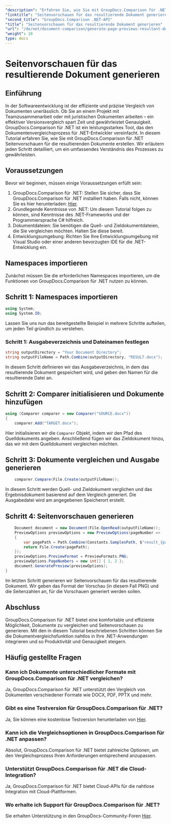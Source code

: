 ```yaml
---
"description": "Erfahren Sie, wie Sie mit GroupDocs.Comparison für .NET Dokumentvorschauen generieren. Vergleichen Sie Dokumente effizient und präzise."
"linktitle": "Seitenvorschauen für das resultierende Dokument generieren"
"second_title": "GroupDocs.Comparison .NET-API"
"title": "Seitenvorschauen für das resultierende Dokument generieren"
"url": "/de/net/document-comparison/generate-page-previews-resultant-document/"
"weight": 10
type: docs
---
```

# Seitenvorschauen für das resultierende Dokument generieren

## Einführung
In der Softwareentwicklung ist der effiziente und präzise Vergleich von Dokumenten unerlässlich. Ob Sie an einem Projekt mit Teamzusammenarbeit oder mit juristischen Dokumenten arbeiten – ein effektiver Versionsvergleich spart Zeit und gewährleistet Genauigkeit. GroupDocs.Comparison für .NET ist ein leistungsstarkes Tool, das den Dokumentenvergleichsprozess für .NET-Entwickler vereinfacht. In diesem Tutorial erfahren Sie, wie Sie mit GroupDocs.Comparison für .NET Seitenvorschauen für die resultierenden Dokumente erstellen. Wir erläutern jeden Schritt detailliert, um ein umfassendes Verständnis des Prozesses zu gewährleisten.
## Voraussetzungen
Bevor wir beginnen, müssen einige Voraussetzungen erfüllt sein:
1. GroupDocs.Comparison für .NET: Stellen Sie sicher, dass Sie GroupDocs.Comparison für .NET installiert haben. Falls nicht, können Sie es hier herunterladen: [Hier](https://releases.groupdocs.com/comparison/net/).
2. Grundlegende Kenntnisse von .NET: Um diesem Tutorial folgen zu können, sind Kenntnisse des .NET-Frameworks und der Programmiersprache C# hilfreich.
3. Dokumentdateien: Sie benötigen die Quell- und Zieldokumentdateien, die Sie vergleichen möchten. Halten Sie diese bereit.
4. Entwicklungsumgebung: Richten Sie Ihre Entwicklungsumgebung mit Visual Studio oder einer anderen bevorzugten IDE für die .NET-Entwicklung ein.

## Namespaces importieren
Zunächst müssen Sie die erforderlichen Namespaces importieren, um die Funktionen von GroupDocs.Comparison für .NET nutzen zu können.
## Schritt 1: Namespaces importieren
```csharp
using System;
using System.IO;
```
Lassen Sie uns nun das bereitgestellte Beispiel in mehrere Schritte aufteilen, um jeden Teil gründlich zu verstehen.
### Schritt 1: Ausgabeverzeichnis und Dateinamen festlegen
```csharp
string outputDirectory = "Your Document Directory";
string outputFileName = Path.Combine(outputDirectory, "RESULT.docx");
```
In diesem Schritt definieren wir das Ausgabeverzeichnis, in dem das resultierende Dokument gespeichert wird, und geben den Namen für die resultierende Datei an.
## Schritt 2: Comparer initialisieren und Dokumente hinzufügen
```csharp
using (Comparer comparer = new Comparer("SOURCE.docx"))
{
    comparer.Add("TARGET.docx");
```
Hier initialisieren wir die `Comparer` Objekt, indem wir den Pfad des Quelldokuments angeben. Anschließend fügen wir das Zieldokument hinzu, das wir mit dem Quelldokument vergleichen möchten.
## Schritt 3: Dokumente vergleichen und Ausgabe generieren
```csharp
    comparer.Compare(File.Create(outputFileName));
```
In diesem Schritt werden Quell- und Zieldokument verglichen und das Ergebnisdokument basierend auf dem Vergleich generiert. Die Ausgabedatei wird am angegebenen Speicherort erstellt.
## Schritt 4: Seitenvorschauen generieren
```csharp
    Document document = new Document(File.OpenRead(outputFileName));
    PreviewOptions previewOptions = new PreviewOptions(pageNumber =>
    {
        var pagePath = Path.Combine(Constants.SamplesPath, $"result_{pageNumber}.png");
        return File.Create(pagePath);
    });
    previewOptions.PreviewFormat = PreviewFormats.PNG;
    previewOptions.PageNumbers = new int[] { 1, 2 };
    document.GeneratePreview(previewOptions);
}
```
Im letzten Schritt generieren wir Seitenvorschauen für das resultierende Dokument. Wir geben das Format der Vorschau (in diesem Fall PNG) und die Seitenzahlen an, für die Vorschauen generiert werden sollen.

## Abschluss
GroupDocs.Comparison für .NET bietet eine komfortable und effiziente Möglichkeit, Dokumente zu vergleichen und Seitenvorschauen zu generieren. Mit den in diesem Tutorial beschriebenen Schritten können Sie die Dokumentvergleichsfunktion nahtlos in Ihre .NET-Anwendungen integrieren und so Produktivität und Genauigkeit steigern.
## Häufig gestellte Fragen
### Kann ich Dokumente unterschiedlicher Formate mit GroupDocs.Comparison für .NET vergleichen?
Ja, GroupDocs.Comparison für .NET unterstützt den Vergleich von Dokumenten verschiedener Formate wie DOCX, PDF, PPTX und mehr.
### Gibt es eine Testversion für GroupDocs.Comparison für .NET?
Ja, Sie können eine kostenlose Testversion herunterladen von [Hier](https://releases.groupdocs.com/).
### Kann ich die Vergleichsoptionen in GroupDocs.Comparison für .NET anpassen?
Absolut, GroupDocs.Comparison für .NET bietet zahlreiche Optionen, um den Vergleichsprozess Ihren Anforderungen entsprechend anzupassen.
### Unterstützt GroupDocs.Comparison für .NET die Cloud-Integration?
Ja, GroupDocs.Comparison für .NET bietet Cloud-APIs für die nahtlose Integration mit Cloud-Plattformen.
### Wo erhalte ich Support für GroupDocs.Comparison für .NET?
Sie erhalten Unterstützung in den GroupDocs-Community-Foren [Hier](https://forum.groupdocs.com/c/comparison/12).